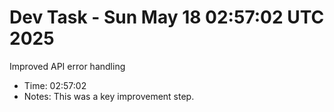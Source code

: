 # Dev Task - Sun May 18 02:57:02 UTC 2025
Improved API error handling
- Time: 02:57:02
- Notes: This was a key improvement step.
